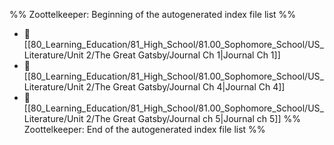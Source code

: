 %% Zoottelkeeper: Beginning of the autogenerated index file list  %%
- 📄 [[80_Learning_Education/81_High_School/81.00_Sophomore_School/US_Literature/Unit 2/The Great Gatsby/Journal Ch 1|Journal Ch 1]]
- 📄 [[80_Learning_Education/81_High_School/81.00_Sophomore_School/US_Literature/Unit 2/The Great Gatsby/Journal Ch 4|Journal Ch 4]]
- 📄 [[80_Learning_Education/81_High_School/81.00_Sophomore_School/US_Literature/Unit 2/The Great Gatsby/Journal ch 5|Journal ch 5]]
%% Zoottelkeeper: End of the autogenerated index file list  %%
